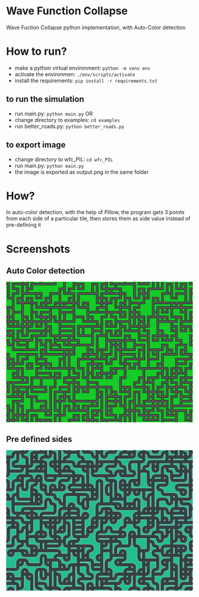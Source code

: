 # Wave Function Collapse
Wave Fuction Collapse python implementation, with Auto-Color detection

# How to run?
- make a python virtual environment: `python -m venv env`
- activate the environmen: `./env/scripts/activate`
- install the requirements: `pip install -r requirements.txt`

## to run the simulation
- run main.py: `python main.py`
            OR
- change directory to examples: `cd examples`
- run better_roads.py: `python better_roads.py`

## to export image
- change directory to wfc_PIL: `cd wfc_PIL`
- run main.py: `python main.py`
- the image is exported as output.png in the same folder

# How?
In auto-color detection, with the help of Pillow, the program gets 3 points from each side of a particular tile, then stores them as side value instead of pre-defining it

# Screenshots

## Auto Color detection
![basic](images/basic.png)

## Pre defined sides
![basic](images/defined.png)